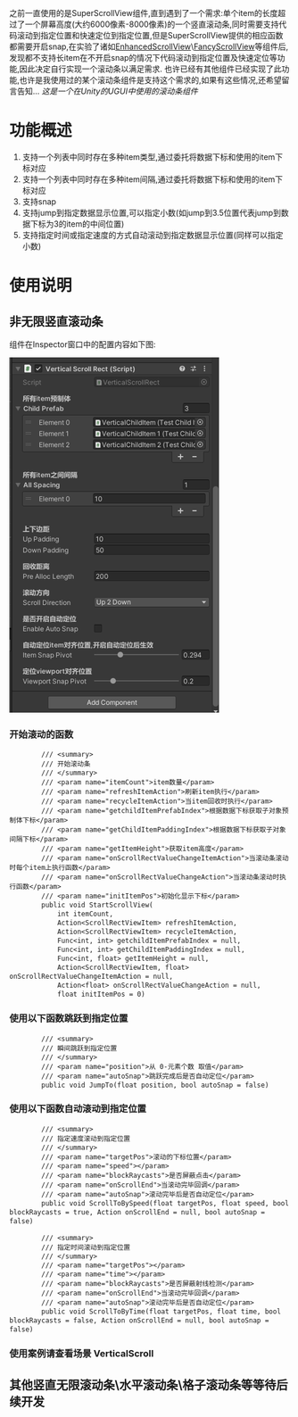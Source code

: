 之前一直使用的是SuperScrollView组件,直到遇到了一个需求:单个item的长度超过了一个屏幕高度(大约6000像素-8000像素)的一个竖直滚动条,同时需要支持代码滚动到指定位置和快速定位到指定位置,但是SuperScrollView提供的相应函数都需要开启snap,在实验了诸如[EnhancedScrollView](https://github.com/tinyantstudio/EnhancedScrollView)\\[FancyScrollView](https://github.com/setchi/FancyScrollView)等组件后,发现都不支持长item在不开启snap的情况下代码滚动到指定位置及快速定位等功能,因此决定自行实现一个滚动条以满足需求.
也许已经有其他组件已经实现了此功能,也许是我使用过的某个滚动条组件是支持这个需求的,如果有这些情况,还希望留言告知...
*这是一个在Unity的UGUI中使用的滚动条组件*
# 功能概述
1. 支持一个列表中同时存在多种item类型,通过委托将数据下标和使用的item下标对应
2. 支持一个列表中同时存在多种item间隔,通过委托将数据下标和使用的item下标对应
3. 支持snap
4. 支持jump到指定数据显示位置,可以指定小数(如jump到3.5位置代表jump到数据下标为3的item的中间位置)
5. 支持指定时间或指定速度的方式自动滚动到指定数据显示位置(同样可以指定小数)
# 使用说明
## 非无限竖直滚动条
组件在Inspector窗口中的配置内容如下图:

   ![非无限竖直滚动条](Images/VerticalScrollWithoutLoop.png)
### 开始滚动的函数
```
        /// <summary>
        /// 开始滚动条
        /// </summary>
        /// <param name="itemCount">item数量</param>
        /// <param name="refreshItemAction">刷新item执行</param>
        /// <param name="recycleItemAction">当item回收时执行</param>
        /// <param name="getchildItemPrefabIndex">根据数据下标获取子对象预制体下标</param>
        /// <param name="getChildItemPaddingIndex">根据数据下标获取子对象间隔下标</param>
        /// <param name="getItemHeight">获取item高度</param>
        /// <param name="onScrollRectValueChangeItemAction">当滚动条滚动时每个item上执行函数</param>
        /// <param name="onScrollRectValueChangeAction">当滚动条滚动时执行函数</param>
        /// <param name="initItemPos">初始化显示下标</param>
        public void StartScrollView(
            int itemCount,
            Action<ScrollRectViewItem> refreshItemAction,
            Action<ScrollRectViewItem> recycleItemAction,
            Func<int, int> getchildItemPrefabIndex = null,
            Func<int, int> getChildItemPaddingIndex = null,
            Func<int, float> getItemHeight = null,
            Action<ScrollRectViewItem, float> onScrollRectValueChangeItemAction = null,
            Action<float> onScrollRectValueChangeAction = null,
            float initItemPos = 0)
```
### 使用以下函数跳跃到指定位置
```
        /// <summary>
        /// 瞬间跳跃到指定位置
        /// </summary>
        /// <param name="position">从 0-元素个数 取值</param>
        /// <param name="autoSnap">跳跃完成后是否自动定位</param>
        public void JumpTo(float position, bool autoSnap = false)
```
### 使用以下函数自动滚动到指定位置
```
        /// <summary>
        /// 指定速度滚动到指定位置
        /// </summary>
        /// <param name="targetPos">滚动的下标位置</param>
        /// <param name="speed"></param>
        /// <param name="blockRaycasts">是否屏蔽点击</param>
        /// <param name="onScrollEnd">当滚动完毕回调</param>
        /// <param name="autoSnap">滚动完毕后是否自动定位</param>
        public void ScrollToBySpeed(float targetPos, float speed, bool blockRaycasts = true, Action onScrollEnd = null, bool autoSnap = false)
```
```
        /// <summary>
        /// 指定时间滚动到指定位置
        /// </summary>
        /// <param name="targetPos"></param>
        /// <param name="time"></param>
        /// <param name="blockRaycasts">是否屏蔽射线检测</param>
        /// <param name="onScrollEnd">当滚动完毕回调</param>
        /// <param name="autoSnap">滚动完毕后是否自动定位</param>
        public void ScrollToByTime(float targetPos, float time, bool blockRaycasts = false, Action onScrollEnd = null, bool autoSnap = false)
```
### 使用案例请查看场景 VerticalScroll
## 其他竖直无限滚动条\水平滚动条\格子滚动条等等待后续开发
